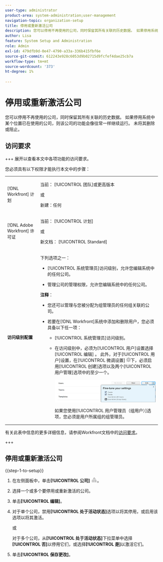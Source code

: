 ```yaml
---
user-type: administrator
product-area: system-administration;user-management
navigation-topic: organization-setup
title: 停用或重新激活公司
description: 您可以停用不再使用的公司，同时保留其所有关联的历史数据。 如果停用系统中某个位置已在使用的公司，则该公司的功能会像往常一样继续运行。 未将其删除或阻止。
author: Lisa
feature: System Setup and Administration
role: Admin
exl-id: 479dfb9d-0e47-4790-a33a-336b415fbf6e
source-git-commit: 612243e928c6053d9b02715d9fcfef4dae25cb7a
workflow-type: tm+mt
source-wordcount: '373'
ht-degree: 1%

---
```


# 停用或重新激活公司

您可以停用不再使用的公司，同时保留其所有关联的历史数据。 如果停用系统中某个位置已在使用的公司，则该公司的功能会像往常一样继续运行。 未将其删除或阻止。

## 访问要求

+++ 展开以查看本文中各项功能的访问要求。

您必须具有以下权限才能执行本文中的步骤：

<table style="table-layout:auto">
 <tbody> 
  <tr> 
   <td role="rowheader"> <p>[!DNL Workfront] 计划</p> </td> 
   <td><p>当前： [!UICONTROL 团队]或更高版本</p>
   <p>或</p>
   <p>新建：任何</p>
   </td> 
  </tr> 
  <tr> 
   <td role="rowheader"> <p>[!DNL Adobe Workfront] 许可证</p> </td> 
   <td><p>当前： [!UICONTROL 计划]</p>
   <p>或</p>
   <p>新文档： [!UICONTROL Standard]</p>
   </td> 
  </tr>
  <tr data-mc-conditions=""> 
   <td role="rowheader"><strong>访问级别配置</strong> </td> 
   <td> <p>下列选项之一：</p> 
    <ul> 
     <li> <p>[!UICONTROL 系统管理员]访问级别，允许您编辑系统中的任何公司。</p> </li> 
     <li> <p>管理公司的管理权限，允许您编辑系统中的任何公司。</p> </li> 
    </ul> <p><b>注释</b>：  
     <ul> 
      <li> <p>您还可以管理与您被分配为组管理员的任何组关联的公司。</p> </li> 
      <li> <p>若要在[!DNL Workfront]系统中添加和删除用户，您必须具备以下任一项：</p> 
       <ul> 
        <li> <p>[!UICONTROL 系统管理员]访问级别。</p> </li> 
        <li> <p>在访问级别中，必须为[!UICONTROL 用户]设置选择[!UICONTROL 编辑] 。 此外，对于[!UICONTROL 用户]设置，在[!UICONTROL 微调设置] <img src="assets/gear-icon-in-access-levels.png">下，必须启用[!UICONTROL 创建]选项以及两个[!UICONTROL 用户管理]选项中的至少一个。 </p> <p> <img src="assets/access-req-users.png"> </p> <p>如果您使用[!UICONTROL 用户管理员（组用户）]选项，您必须是用户所属组的组管理员。</p> </li> 
       </ul>
       </li> 
     </ul> </p> </td> 
  </tr> 
 </tbody> 
</table>

有关此表中信息的更多详细信息，请参阅Workfront文档中的[访问要求](/help/quicksilver/administration-and-setup/add-users/access-levels-and-object-permissions/access-level-requirements-in-documentation.md)。

+++

## 停用或重新激活公司

{{step-1-to-setup}}

1. 在左侧面板中，单击&#x200B;**[!UICONTROL 公司]** ![公司图标](assets/companies-icon-left-panel.png)。

1. 选择一个或多个要停用或重新激活的公司。
1. 单击&#x200B;**[!UICONTROL 编辑]**。
1. 对于单个公司，禁用&#x200B;**[!UICONTROL 处于活动状态]**&#x200B;选项以将其停用，或启用该选项以将其激活。

   或

   对于多个公司，从&#x200B;**[!UICONTROL 处于活动状态]**&#x200B;下拉菜单中选择&#x200B;**[!UICONTROL 否]**&#x200B;以停用它们，或选择&#x200B;**[!UICONTROL 是]**&#x200B;以激活它们。

1. 单击&#x200B;**[!UICONTROL 保存更改]**。
